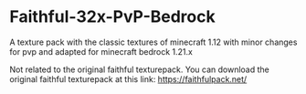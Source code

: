 # Faithful-32x-PvP-Bedrock

A texture pack with the classic textures of minecraft 1.12 with minor changes for pvp and adapted for minecraft bedrock 1.21.x

Not related to the original faithful texturepack.
You can download the original faithful texturepack at this link: https://faithfulpack.net/

